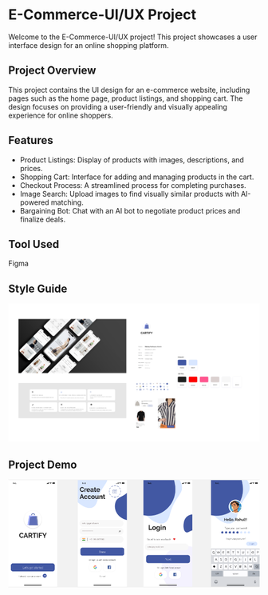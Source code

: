 
# E-Commerce-UI/UX Project

Welcome to the E-Commerce-UI/UX project! This project showcases a user interface design for an online shopping platform.


## Project Overview

This project contains the UI design for an e-commerce website, including pages such as the home page, product listings, and shopping cart. The design focuses on providing a user-friendly and visually appealing experience for online shoppers.
## Features

- Product Listings: Display of products with images, descriptions, and prices.
- Shopping Cart: Interface for adding and managing products in the cart.
- Checkout Process: A streamlined process for completing purchases.
- Image Search: Upload images to find visually similar products with AI-powered matching.
- Bargaining Bot: Chat with an AI bot to negotiate product prices and finalize deals.


## Tool Used

Figma
## Style Guide
![HII](https://github.com/Zeel-Boghara/UI-UX-DESIGN-E-COMMERCE-APP-/blob/main/IMAGES/Theme%20Board%20%26%20Style%20Guide_page-0001.jpg)


## Project Demo
![HII](https://github.com/Zeel-Boghara/UI-UX-DESIGN-E-COMMERCE-APP-/blob/main/IMAGES/image.png)

